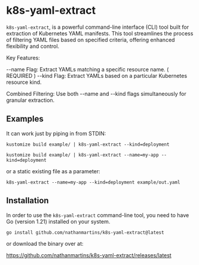 # k8s-yaml-extract

`k8s-yaml-extract`, is a powerful command-line interface (CLI) tool built for extraction of Kubernetes YAML manifests. This tool streamlines the process of filtering YAML files based on specified criteria, offering enhanced flexibility and control.

Key Features:

--name Flag: Extract YAMLs matching a specific resource name. ( REQUIRED )
--kind Flag: Extract YAMLs based on a particular Kubernetes resource kind.

Combined Filtering: Use both --name and --kind flags simultaneously for granular extraction.


## Examples

It can work just by piping in from STDIN:

`kustomize build example/ | k8s-yaml-extract --kind=deployment`

`kustomize build example/ | k8s-yaml-extract --name=my-app --kind=deployment`

or a static existing file as a parameter:

`k8s-yaml-extract --name=my-app --kind=deployment example/out.yaml`

## Installation

In order to use the `k8s-yaml-extract` command-line tool, you need to have Go (version 1.21) installed on your system.

`go install github.com/nathanmartins/k8s-yaml-extract@latest`

or download the binary over at:

https://github.com/nathanmartins/k8s-yaml-extract/releases/latest
